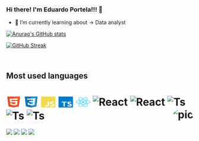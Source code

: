 ### Hi there! I'm Eduardo Portela!!! 👋

- 🌱 I’m currently learning about -> Data analyst

[![Anurag's GitHub stats](https://github-readme-stats.vercel.app/api?username=eduardo-portela&include_all_commits=false&show_icons=true&count_private=true&theme=dracula)](https://github.com/anuraghazra/github-readme-stats)

  [![GitHub Streak](https://streak-stats.demolab.com/?user=Eduardo-Portela&theme=dark)](https://git.io/streak-stats)

<div style="display: inline_block"><br>
   <h2> Most used languages<h1>
  <img align="center" alt="HTML" height="30" width="40" src="https://raw.githubusercontent.com/devicons/devicon/master/icons/html5/html5-original.svg">
  <img align="center" alt="CSS" height="30" width="40" src="https://raw.githubusercontent.com/devicons/devicon/master/icons/css3/css3-original.svg">
  <img align="center" alt="Js" height="30" width="40" src="https://raw.githubusercontent.com/devicons/devicon/master/icons/javascript/javascript-plain.svg">
  <img align="center" alt="Ts" height="30" width="40" src="https://raw.githubusercontent.com/devicons/devicon/master/icons/typescript/typescript-plain.svg">
  <img align="center" alt="React" height="30" width="40" src="https://raw.githubusercontent.com/devicons/devicon/master/icons/react/react-original.svg">
  <img align="center" alt="React" height="60" width="70" src="https://cdn.jsdelivr.net/gh/devicons/devicon/icons/nodejs/nodejs-original-wordmark.svg" />
  <img align="center" alt="React" height="40" width="50" src="https://cdn.jsdelivr.net/gh/devicons/devicon/icons/postgresql/postgresql-original-wordmark.svg" />
  <img align="center" alt="Ts" height="30" width="40" src="https://cdn.jsdelivr.net/gh/devicons/devicon/icons/python/python-original-wordmark.svg" />
  <img align="center" alt="Ts" height="30" width="40" src="https://cdn.jsdelivr.net/gh/devicons/devicon/icons/git/git-plain-wordmark.svg" />
  <img align="center" alt="Ts" height="30" width="40" src="https://cdn.jsdelivr.net/gh/devicons/devicon/icons/mongodb/mongodb-original-wordmark.svg" />
  <img align="right" alt="pic" height="100" style="border-radius:50px;" src="https://www.paginaswebs.com/wp-content/uploads/2017/07/infortelecom_10-habilidades-que-todo-programador-web-deber%C3%ADa-tener.jpg">
          
</div>
      


<div> 
  <a href="https://www.instagram.com/eduardo_juniorpg/" target="_blank"><img src="https://img.shields.io/badge/-Instagram-%23E4405F?style=for-the-badge&logo=instagram&logoColor=white" target="_blank"></a>
    <a href="http://wa.me/5581991505731" target="_blank"><img src="https://img.shields.io/badge/WhatsApp-25D366?style=for-the-badge&logo=whatsapp&logoColor=white" target="_blank"></a>
  <a href = "https://mail.google.com/mail/u/0/#inbox"><img src="https://img.shields.io/badge/Gmail-D14836?style=for-the-badge&logo=gmail&logoColor=white" target="_blank"></a>
  <a href="https://www.linkedin.com/in/eduardo-portela-aa9609241/" target="_blank"><img src="https://img.shields.io/badge/-LinkedIn-%230077B5?style=for-the-badge&logo=linkedin&logoColor=white" target="_blank"></a> 
  
</div>
